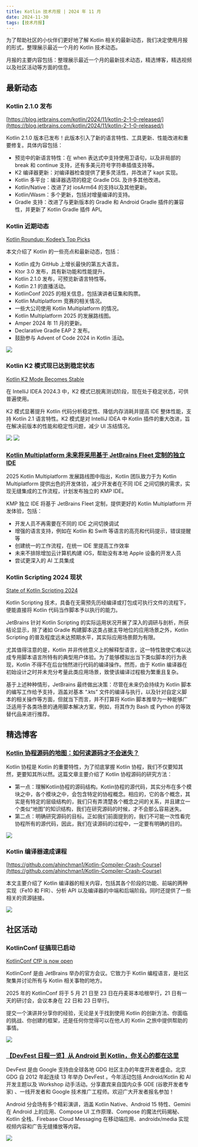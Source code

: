 ```yaml
---
title: Kotlin 技术月报 | 2024 年 11 月
date: 2024-11-30
tags: [技术月报]
---
```


为了帮助社区的小伙伴们更好地了解 Kotlin 相关的最新动态，我们决定使用月报的形式，整理展示最近一个月的 Kotlin 技术动态。

月报的主要内容包括：整理展示最近一个月的最新技术动态，精选博客，精选视频以及社区活动等方面的信息。

## 最新动态
### Kotlin 2.1.0 发布
[https://blog.jetbrains.com/kotlin/2024/11/kotlin-2-1-0-released/](https://blog.jetbrains.com/kotlin/2024/11/kotlin-2-1-0-released/)

Kotlin 2.1.0 版本已发布！此版本引入了新的语言特性、工具更新、性能改进和重要修复。具体内容包括：

- 预览中的新语言特性：在 when 表达式中支持使用卫语句，以及非局部的 break 和 continue 支持，还有多美元符号字符串插值支持等。 
- K2 编译器更新：对编译器检查提供了更多灵活性，并改进了 kapt 实现。 
- Kotlin 多平台：编译器选项的稳定 Gradle DSL 及许多其他改进。 
- Kotlin/Native：改进了对 iosArm64 的支持以及其他更新。 
- Kotlin/Wasm：多个更新，包括对增量编译的支持。 
- Gradle 支持：改进了与更新版本的 Gradle 和 Android Gradle 插件的兼容性，并更新了 Kotlin Gradle 插件 API。

### Kotlin 近期动态
[Kotlin Roundup: Kodee’s Top Picks](https://blog.jetbrains.com/kotlin/2024/11/kotlin-roundup-kodee-s-top-picks/)

本文介绍了 Kotlin 的一些亮点和最新动态，包括：
- Kotlin 成为 GitHub 上增长最快的第五大语言。
- Ktor 3.0 发布，具有新功能和性能提升。
- Kotlin 2.1.0 发布，可预览新语言特性等。
- Kotlin 2.1 的直播活动。
- KotlinConf 2025 的相关信息，包括演讲者征集和购票。
- Kotlin Multiplatform 竞赛的相关情况。
- 一些大公司使用 Kotlin Multiplatform 的情况。
- Kotlin Multiplatform 2025 的发展路线图。
- Amper 2024 年 11 月的更新。
- Declarative Gradle EAP 2 发布。
- 鼓励参与 Advent of Code 2024 in Kotlin 活动。

![](https://raw.gitmirror.com/RicardoJiang/resource/refs/heads/main/2024/november/p8.webp)

### Kotlin K2 模式现已达到稳定状态
[Kotlin K2 Mode Becomes Stable](https://blog.jetbrains.com/idea/2024/11/k2-mode-becomes-stable/)

在 IntelliJ IDEA 2024.3 中，K2 模式已脱离测试阶段，现在处于稳定状态，可供普遍使用。

K2 模式显著提升 Kotlin 代码分析稳定性、降低内存消耗并提高 IDE 整体性能，支持 Kotlin 2.1 语言特性。K2 模式是对 IntelliJ IDEA 中 Kotlin 插件的重大改进，旨在解决前版本的性能和稳定性问题，减少 UI 冻结情况。

![](https://raw.gitmirror.com/RicardoJiang/resource/refs/heads/main/2024/november/p5.webp)
![](https://raw.gitmirror.com/RicardoJiang/resource/refs/heads/main/2024/november/p6.webp)

### [Kotlin Multiplatform 未来将采用基于 JetBrains Fleet 定制的独立 IDE](https://juejin.cn/post/7439380440958926911)
2025 Kotlin Multiplatform 发展路线图中指出，Kotlin 团队致力于为 Kotlin Multiplatform 提供出色的开发体验，减少开发者在不同 IDE 之间切换的需求，实现无缝集成的工作流程，计划发布独立的 KMP IDE。

KMP 独立 IDE 将基于 JetBrains Fleet 定制，提供更好的 Kotlin Multiplatform 开发体验，包括：

- 开发人员不再需要在不同的 IDE 之间切换调试
- 增强的语言支持，例如在 Kotlin 和 Swift 等语言的高亮和代码提示，错误提醒等
- 创建统一的工作流程，在统一 IDE 里提高工作效率
- 未来不排除增加云计算机构建 iOS，帮助没有本地 Apple 设备的开发人员
- 尝试更深入的 AI 工具集成

### Kotlin Scripting 2024 现状
[State of Kotlin Scripting 2024](https://blog.jetbrains.com/kotlin/2024/11/state-of-kotlin-scripting-2024/)

Kotlin Scripting 技术，具备在无需预先历经编译或打包成可执行文件的流程下，便能直接将 Kotlin 代码当作脚本予以执行的能力。

JetBrains 针对 Kotlin Scripting 的实际运用状况开展了深入的调研与剖析，所获结论显示，除了诸如 Gradle 构建脚本这类占据主导地位的应用场景之外，Kotlin Scripting 的普及程度远未达预期水平，其实际应用场景颇为有限。

尤其值得注意的是，Kotlin 并非传统意义上的解释型语言，这一特性致使它难以达成专用脚本语言所特有的典型用户体验。为了能够模拟出当下类似脚本的行为表现，Kotlin 不得不在后台悄然进行代码的编译操作。然而，由于 Kotlin 编译器在初始设计之时并未充分考量此类应用场景，致使该编译过程极为繁重且复杂。

基于上述种种情形，JetBrains 最终做出决策：尽管在未来仍会持续为 Kotlin 脚本的编写工作给予支持，涵盖对基本 “.kts” 文件的编译与执行，以及针对自定义脚本的相关操作等方面，但就当下而言，并不打算将 Kotlin 脚本推举为一种能够广泛适用于各类场景的通用脚本解决方案，例如，将其作为 Bash 或 Python 的等效替代品来进行推荐。 
## 精选博客
### [Kotlin 协程源码的地图：如何读源码才不会迷失？](https://juejin.cn/post/7435297930964320310)
Kotlin 协程是 Kotlin 的重要特性，为了彻底掌握 Kotlin 协程，我们不仅要知其然，更要知其所以然。这篇文章主要介绍了 Kotlin 协程源码的研究方法：

- 第一点：理解Kotlin协程的源码结构。Kotlin协程的源代码，其实分布在多个模块之中，各个模块之中，会包含特定的协程概念。相应的，它的各个概念，其实是有特定的层级结构的，我们只有弄清楚各个概念之间的关系，并且建立一个类似“地图”的知识结构，我们在研究源码的时候，才不会那么容易迷失。
- 第二点：明确研究源码的目标。正如我们前面提到的，我们不可能一次性看完协程所有的源代码，因此，我们在读源码的过程中，一定要有明确的目的。

![](https://raw.gitmirror.com/RicardoJiang/resource/refs/heads/main/2024/november/p3.webp)

### Kotlin 编译器速成课程
[https://github.com/ahinchman1/Kotlin-Compiler-Crash-Course](https://github.com/ahinchman1/Kotlin-Compiler-Crash-Course)

本文主要介绍了 Kotlin 编译器的相关内容，包括其各个阶段的功能、前端的两种实现（Fe10 和 FIR）、分析 API 以及编译器的中端和后端阶段。同时还提供了一些相关的资源链接。

![](https://raw.gitmirror.com/RicardoJiang/resource/refs/heads/main/2024/november/p9.png)

## 社区活动
### KotlinConf 征搞现已启动
[KotlinConf CfP is now open](https://sessionize.com/kotlinconf-2025/)

KotlinConf 是由 JetBrains 举办的官方会议。它致力于 Kotlin 编程语言，是社区聚集并讨论所有与 Kotlin 相关事物的地方。

2025 年的 KotlinConf 将于 5 月 21 日至 23 日在丹麦哥本哈根举行，21 日有一天的研讨会，会议本身在 22 日和 23 日举行。

提交一个演讲并分享你的经验，无论是关于找到使用 Kotlin 的创新方法、你面临的挑战、你创建的框架，还是任何你觉得可以在他人的 Kotlin 之旅中提供帮助的事情。

![](https://raw.gitmirror.com/RicardoJiang/resource/refs/heads/main/2024/november/p4.png)

### [【DevFest 日程一览】从 Android 到 Kotlin，你关心的都在这里](https://mp.weixin.qq.com/s/Y8WBld5fUIkaIqg8j61XhQ)
DevFest 是由 Google 支持由全球各地 GDG 社区主办的年度开发者盛会。北京 GDG 自 2012 年起连续 13 年举办 DevFest 。今年活动包括 Android/Kotlin 和 AI 开发主题以及 Workshop 动手活动。分享嘉宾来自国内众多 GDE (谷歌开发者专家) 、一线开发者和 Google 技术推广工程师。欢迎广大开发者报名参加！

Android 分会场有多个精彩演讲，涵盖 Kotlin Native、Android 15 特性、Gemini 在 Android 上的应用、Compose UI 工作原理、Compose 的魔法代码揭秘、Kotlin 全栈、Firebase Cloud Messaging 在移动端应用、androidx/media 实现视频内容和广告无缝播放等内容。

![](https://raw.gitmirror.com/RicardoJiang/resource/refs/heads/main/2024/november/p7.gif)
